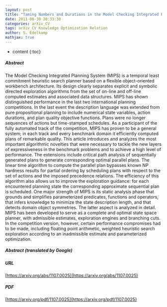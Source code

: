 ```yaml
---
layout: post
title: "Taming Numbers and Durations in the Model Checking Integrated Planning System"
date: 2011-06-30 20:33:38
categories: arXiv_CV
tags: arXiv_CV Knowledge Optimization Relation
author: S. Edelkamp
mathjax: true
---
```


* content
{:toc}

##### Abstract
The Model Checking Integrated Planning System (MIPS) is a temporal least commitment heuristic search planner based on a flexible object-oriented workbench architecture. Its design clearly separates explicit and symbolic directed exploration algorithms from the set of on-line and off-line computed estimates and associated data structures. MIPS has shown distinguished performance in the last two international planning competitions. In the last event the description language was extended from pure propositional planning to include numerical state variables, action durations, and plan quality objective functions. Plans were no longer sequences of actions but time-stamped schedules. As a participant of the fully automated track of the competition, MIPS has proven to be a general system; in each track and every benchmark domain it efficiently computed plans of remarkable quality. This article introduces and analyzes the most important algorithmic novelties that were necessary to tackle the new layers of expressiveness in the benchmark problems and to achieve a high level of performance. The extensions include critical path analysis of sequentially generated plans to generate corresponding optimal parallel plans. The linear time algorithm to compute the parallel plan bypasses known NP hardness results for partial ordering by scheduling plans with respect to the set of actions and the imposed precedence relations. The efficiency of this algorithm also allows us to improve the exploration guidance: for each encountered planning state the corresponding approximate sequential plan is scheduled. One major strength of MIPS is its static analysis phase that grounds and simplifies parameterized predicates, functions and operators, that infers knowledge to minimize the state description length, and that detects domain object symmetries. The latter aspect is analyzed in detail. MIPS has been developed to serve as a complete and optimal state space planner, with admissible estimates, exploration engines and branching cuts. In the competition version, however, certain performance compromises had to be made, including floating point arithmetic, weighted heuristic search exploration according to an inadmissible estimate and parameterized optimization.

##### Abstract (translated by Google)


##### URL
[https://arxiv.org/abs/1107.0025](https://arxiv.org/abs/1107.0025)

##### PDF
[https://arxiv.org/pdf/1107.0025](https://arxiv.org/pdf/1107.0025)

